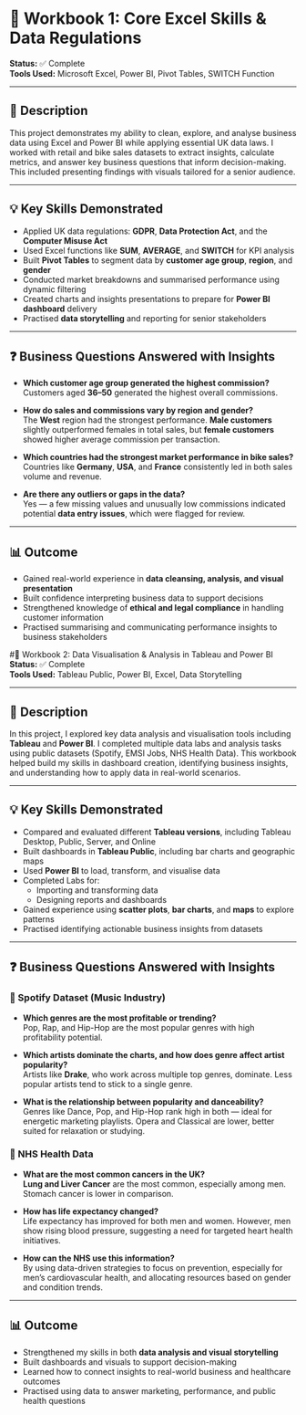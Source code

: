 # 📘 Workbook 1: Core Excel Skills & Data Regulations  
**Status:** ✅ Complete  
**Tools Used:** Microsoft Excel, Power BI, Pivot Tables, SWITCH Function  

---

## 📄 Description  
This project demonstrates my ability to clean, explore, and analyse business data using Excel and Power BI while applying essential UK data laws. I worked with retail and bike sales datasets to extract insights, calculate metrics, and answer key business questions that inform decision-making. This included presenting findings with visuals tailored for a senior audience.

---

## 💡 Key Skills Demonstrated  
- Applied UK data regulations: **GDPR**, **Data Protection Act**, and the **Computer Misuse Act**
- Used Excel functions like **SUM**, **AVERAGE**, and **SWITCH** for KPI analysis  
- Built **Pivot Tables** to segment data by **customer age group**, **region**, and **gender**  
- Conducted market breakdowns and summarised performance using dynamic filtering  
- Created charts and insights presentations to prepare for **Power BI dashboard** delivery  
- Practised **data storytelling** and reporting for senior stakeholders  

---

## ❓ Business Questions Answered with Insights

- **Which customer age group generated the highest commission?**  
  Customers aged **36–50** generated the highest overall commissions.

- **How do sales and commissions vary by region and gender?**  
  The **West** region had the strongest performance. **Male customers** slightly outperformed females in total sales, but **female customers** showed higher average commission per transaction.

- **Which countries had the strongest market performance in bike sales?**  
  Countries like **Germany**, **USA**, and **France** consistently led in both sales volume and revenue.

- **Are there any outliers or gaps in the data?**  
  Yes — a few missing values and unusually low commissions indicated potential **data entry issues**, which were flagged for review.

---

## 📊 Outcome  
- Gained real-world experience in **data cleansing, analysis, and visual presentation**  
- Built confidence interpreting business data to support decisions  
- Strengthened knowledge of **ethical and legal compliance** in handling customer information  
- Practised summarising and communicating performance insights to business stakeholders

              
#📘 Workbook 2: Data Visualisation & Analysis in Tableau and Power BI  
**Status:** ✅ Complete  
**Tools Used:** Tableau Public, Power BI, Excel, Data Storytelling

---

## 📄 Description  
In this project, I explored key data analysis and visualisation tools including **Tableau** and **Power BI**. I completed multiple data labs and analysis tasks using public datasets (Spotify, EMSI Jobs, NHS Health Data). This workbook helped build my skills in dashboard creation, identifying business insights, and understanding how to apply data in real-world scenarios.

---

## 💡 Key Skills Demonstrated  
- Compared and evaluated different **Tableau versions**, including Tableau Desktop, Public, Server, and Online  
- Built dashboards in **Tableau Public**, including bar charts and geographic maps  
- Used **Power BI** to load, transform, and visualise data  
- Completed Labs for:
  - Importing and transforming data
  - Designing reports and dashboards  
- Gained experience using **scatter plots**, **bar charts**, and **maps** to explore patterns  
- Practised identifying actionable business insights from datasets

---

## ❓ Business Questions Answered with Insights  

### 🎵 Spotify Dataset (Music Industry)  
- **Which genres are the most profitable or trending?**  
  Pop, Rap, and Hip-Hop are the most popular genres with high profitability potential.
  
- **Which artists dominate the charts, and how does genre affect artist popularity?**  
  Artists like **Drake**, who work across multiple top genres, dominate. Less popular artists tend to stick to a single genre.

- **What is the relationship between popularity and danceability?**  
  Genres like Dance, Pop, and Hip-Hop rank high in both — ideal for energetic marketing playlists. Opera and Classical are lower, better suited for relaxation or studying.

### 🏥 NHS Health Data  
- **What are the most common cancers in the UK?**  
  **Lung and Liver Cancer** are the most common, especially among men. Stomach cancer is lower in comparison.

- **How has life expectancy changed?**  
  Life expectancy has improved for both men and women. However, men show rising blood pressure, suggesting a need for targeted heart health initiatives.

- **How can the NHS use this information?**  
  By using data-driven strategies to focus on prevention, especially for men’s cardiovascular health, and allocating resources based on gender and condition trends.

---

## 📊 Outcome  
- Strengthened my skills in both **data analysis and visual storytelling**  
- Built dashboards and visuals to support decision-making  
- Learned how to connect insights to real-world business and healthcare outcomes  
- Practised using data to answer marketing, performance, and public health questions  



